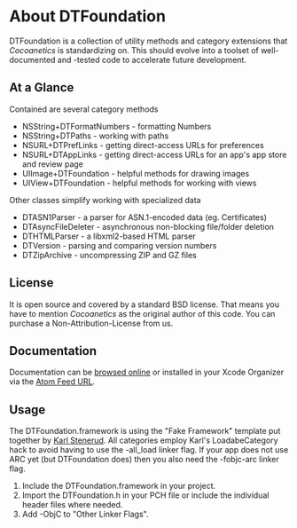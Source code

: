 About DTFoundation
==================

DTFoundation is a collection of utility methods and category extensions that *Cocoanetics* is standardizing on. This should evolve into a toolset of well-documented and -tested code to accelerate future development.
 
At a Glance
-----------
Contained are several category methods

- NSString+DTFormatNumbers - formatting Numbers
- NSString+DTPaths - working with paths
- NSURL+DTPrefLinks - getting direct-access URLs for preferences
- NSURL+DTAppLinks - getting direct-access URLs for an app's app store and review page
- UIImage+DTFoundation - helpful methods for drawing images
- UIView+DTFoundation - helpful methods for working with views

Other classes simplify working with specialized data

- DTASN1Parser - a parser for ASN.1-encoded data (eg. Certificates)
- DTAsyncFileDeleter - asynchronous non-blocking file/folder deletion
- DTHTMLParser - a libxml2-based HTML parser
- DTVersion - parsing and comparing version numbers
- DTZipArchive - uncompressing ZIP and GZ files

License
------- 
 
It is open source and covered by a standard BSD license. That means you have to mention *Cocoanetics* as the original author of this code. You can purchase a Non-Attribution-License from us.

Documentation
-------------

Documentation can be [browsed online](http://cocoanetics.github.com/DTFoundation) or installed in your Xcode Organizer via the [Atom Feed URL](http://cocoanetics.github.com/DTFoundation/DTFoundation.atom).

Usage
-----

The DTFoundation.framework is using the "Fake Framework" template put together by [Karl Stenerud](https://github.com/kstenerud/iOS-Universal-Framework). All categories employ Karl's LoadabeCategory hack to avoid having to use the -all_load linker flag. If your app does not use ARC yet (but DTFoundation does) then you also need the -fobjc-arc linker flag.

1. Include the DTFoundation.framework in your project. 
2. Import the DTFoundation.h in your PCH file or include the individual header files where needed.
3. Add -ObjC to "Other Linker Flags".